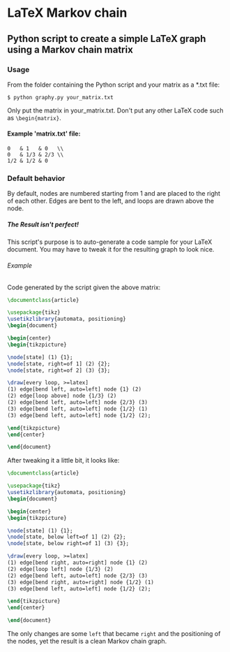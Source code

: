 # LaTeX Markov chain
Python script to create a simple LaTeX graph using a Markov chain matrix
---
### Usage
From the folder containing the Python script and your matrix as a *.txt file:
```
$ python graphy.py your_matrix.txt
```
Only put the matrix in your_matrix.txt. Don't put any other LaTeX code such as `\begin{matrix}`.
#### Example 'matrix.txt' file:

```
0   & 1   & 0   \\
0   & 1/3 & 2/3 \\
1/2 & 1/2 & 0
```

### Default behavior
By default, nodes are numbered starting from 1 and are placed to the right of each other.
Edges are bent to the left, and loops are drawn above the node.

##### The Result isn't perfect!
This script's purpose is to auto-generate a code sample for your LaTeX document. 
You may have to tweak it for the resulting graph to look nice.


###### Example
Code generated by the script given the above matrix:
```tex
\documentclass{article}

\usepackage{tikz}
\usetikzlibrary{automata, positioning}
\begin{document}

\begin{center}
\begin{tikzpicture}

\node[state] (1) {1};
\node[state, right=of 1] (2) {2};
\node[state, right=of 2] (3) {3};

\draw[every loop, >=latex]
(1) edge[bend left, auto=left] node {1} (2)
(2) edge[loop above] node {1/3} (2)
(2) edge[bend left, auto=left] node {2/3} (3)
(3) edge[bend left, auto=left] node {1/2} (1)
(3) edge[bend left, auto=left] node {1/2} (2);

\end{tikzpicture}
\end{center}

\end{document}
```
After tweaking it a little bit, it looks like:
```tex
\documentclass{article}

\usepackage{tikz}
\usetikzlibrary{automata, positioning}
\begin{document}

\begin{center}
\begin{tikzpicture}

\node[state] (1) {1};
\node[state, below left=of 1] (2) {2};
\node[state, below right=of 1] (3) {3};

\draw[every loop, >=latex]
(1) edge[bend right, auto=right] node {1} (2)
(2) edge[loop left] node {1/3} (2)
(2) edge[bend left, auto=left] node {2/3} (3)
(3) edge[bend right, auto=right] node {1/2} (1)
(3) edge[bend left, auto=left] node {1/2} (2);

\end{tikzpicture}
\end{center}

\end{document}
```
The only changes are some ```left``` that became ```right``` and the positioning of the nodes,
yet the result is a clean Markov chain graph. 